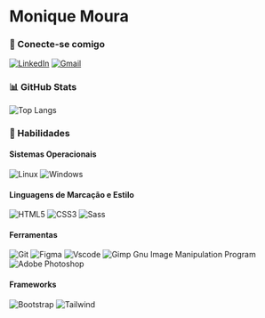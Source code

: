 # Monique Moura
### :rocket: Conecte-se comigo
 [![LinkedIn](https://img.shields.io/badge/LinkedIn-1572B6?style=for-the-badge&logo=linkedin&logoColor=white)](https://www.linkedin.com/in/moniquemoura/)
 [![Gmail](https://img.shields.io/badge/Gmail-333333?style=for-the-badge&logo=gmail&logoColor=red)](mailto:eumoniqueribeiro@gmail.com)

### :bar_chart: GitHub Stats

![Top Langs](https://github-readme-stats-git-masterrstaa-rickstaa.vercel.app/api/top-langs/?username=moniquemoura&layout=compact&bg_color=000&border_color=30A3DC&title_color=E94D5F&text_color=FFF)

### 💎 Habilidades 

#### Sistemas Operacionais
 ![Linux](https://img.shields.io/badge/Linux-000?style=for-the-badge&logo=linux&logoColor=FCC624)
 ![Windows](https://img.shields.io/badge/Windows-000?style=for-the-badge&logo=windows&logoColor=2CA5E0)

#### Linguagens de Marcação e Estilo
 ![HTML5](https://img.shields.io/badge/HTML5-E34F26?style=for-the-badge&logo=html5&logoColor=white)
 ![CSS3](https://img.shields.io/badge/CSS3-1572B6?style=for-the-badge&logo=css3&logoColor=white)
 ![Sass](https://img.shields.io/badge/Sass-b4b4b4?style=for-the-badge&logo=sass)
 
#### Ferramentas
 ![Git](https://img.shields.io/badge/GIT-E44C30?style=for-the-badge&logo=git&logoColor=white)
 ![Figma](https://img.shields.io/badge/Figma-000?style=for-the-badge&logo=figma&logoColor=figma)
 ![Vscode](https://img.shields.io/badge/Vscode-007ACC?style=for-the-badge&logo=visual-studio-code&logoColor=white)
 ![Gimp Gnu Image Manipulation Program](https://img.shields.io/badge/Gimp-657D8B?style=for-the-badge&logo=gimp&logoColor=FFFFFF)
 ![Adobe Photoshop](https://img.shields.io/badge/adobe%20photoshop-%2331A8FF.svg?style=for-the-badge&logo=adobe%20photoshop&logoColor=white)
 
#### Frameworks

![Bootstrap](https://img.shields.io/badge/-boostrap-0D1117?style=for-the-badge&logo=bootstrap&labelColor=0D1117)
![Tailwind](https://img.shields.io/badge/tailwindcss-%2338B2AC.svg?style=for-the-badge&logo=tailwind-css&logoColor=white)

